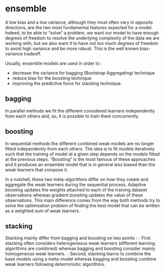 # ensemble

A low bias and a low variance, although they most often vary in opposite directions, are the two most fundamental features expected for a model. Indeed, to be able to “solve” a problem, we want our model to have enough degrees of freedom to resolve the underlying complexity of the data we are working with, but we also want it to have not too much degrees of freedom to avoid high variance and be more robust. This is the well known bias-variance tradeoff.

Usually, ensemble models are used in order to :
- decrease the variance for bagging (Bootstrap Aggregating) technique
- reduce bias for the boosting technique
- improving the predictive force for stacking technique.

## bagging

In parallel methods we fit the different considered learners independently from each others and, so, it is possible to train them concurrently.

## boosting

In sequential methods the different combined weak models are no longer fitted independently from each others. The idea is to fit models iteratively such that the training of model at a given step depends on the models fitted at the previous steps. “Boosting” is the most famous of these approaches and it produces an ensemble model that is in general less biased than the weak learners that compose it.

In a nutshell, these two meta-algorithms differ on how they create and aggregate the weak learners during the sequential process. Adaptive boosting updates the weights attached to each of the training dataset observations whereas gradient boosting updates the value of these observations. This main difference comes from the way both methods try to solve the optimisation problem of finding the best model that can be written as a weighted sum of weak learners.

## stacking

Stacking mainly differ from bagging and boosting on two points : - First stacking often considers heterogeneous weak learners (different learning algorithms are combined) whereas bagging and boosting consider mainly homogeneous weak learners. - Second, stacking learns to combine the base models using a meta-model whereas bagging and boosting combine weak learners following deterministic algorithms.